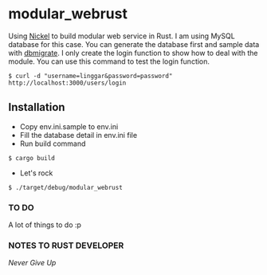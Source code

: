 # modular_webrust

Using [Nickel](https://github.com/nickel-org/nickel.rs) to build modular web service in Rust. I am using MySQL database for this case. You can generate the database first and sample data with [dbmigrate](https://github.com/Keats/dbmigrate). I only create the login function to show how to deal with the module. You can use this command to test the login function.

```
$ curl -d "username=linggar&password=password" http://localhost:3000/users/login
```

## Installation
- Copy env.ini.sample to env.ini
- Fill the database detail in env.ini file
- Run build command 
```
$ cargo build
```
- Let's rock
```
$ ./target/debug/modular_webrust
```
### TO DO
A lot of things to do :p

### NOTES TO RUST DEVELOPER
*Never Give Up*

